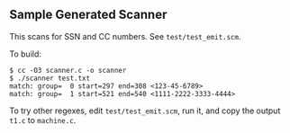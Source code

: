 
Sample Generated Scanner
------------------------

This scans for SSN and CC numbers.  See `test/test_emit.scm`.

To build:

    $ cc -O3 scanner.c -o scanner
    $ ./scanner test.txt
    match: group=  0 start=297 end=308 <123-45-6789>
    match: group=  1 start=521 end=540 <1111-2222-3333-4444>


To try other regexes, edit `test/test_emit.scm`, run it, and copy the output `t1.c` to `machine.c`.




    
